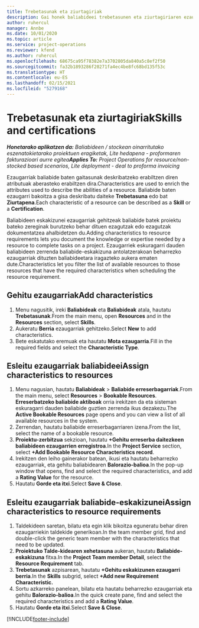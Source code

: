 ```yaml
---
title: Trebetasunak eta ziurtagiriak
description: Gai honek baliabideei trebetasunen eta ziurtagiriaren ezaugarriak gehitzeari buruzko informazioa eskaintzen du.
author: ruhercul
manager: Annbe
ms.date: 10/01/2020
ms.topic: article
ms.service: project-operations
ms.reviewer: kfend
ms.author: ruhercul
ms.openlocfilehash: 68675ca95f78382e7a3702805da840a5c8ef2f50
ms.sourcegitcommit: fa32b1893286f20271fa4ec4be8fc68bd135f53c
ms.translationtype: HT
ms.contentlocale: eu-ES
ms.lasthandoff: 02/15/2021
ms.locfileid: "5279168"
---
```

# <a name="skills-and-certifications"></a><span data-ttu-id="12667-103">Trebetasunak eta ziurtagiriak</span><span class="sxs-lookup"><span data-stu-id="12667-103">Skills and certifications</span></span>
<span data-ttu-id="12667-104">_**Honetarako aplikatzen da:** Baliabideen / stockean oinarritutako eszenatokietarako proiektuen eragiketak, Lite hedapena - proformaren fakturazioari aurre egitea_</span><span class="sxs-lookup"><span data-stu-id="12667-104">_**Applies To:** Project Operations for resource/non-stocked based scenarios, Lite deployment - deal to proforma invoicing_</span></span>

<span data-ttu-id="12667-105">Ezaugarriak baliabide baten gaitasunak deskribatzeko erabiltzen diren atributuak aberasteko erabiltzen dira.</span><span class="sxs-lookup"><span data-stu-id="12667-105">Characteristics are used to enrich the attributes used to describe the abilities of a resource.</span></span> <span data-ttu-id="12667-106">Baliabide baten ezaugarri bakoitza a gisa deskribatu daiteke **Trebetasuna** edo bat **Ziurtapena**.</span><span class="sxs-lookup"><span data-stu-id="12667-106">Each characteristic of a resource can be described as a **Skill** or a **Certification**.</span></span>

<span data-ttu-id="12667-107">Baliabideen eskakizunei ezaugarriak gehitzeak baliabide batek proiektu bateko zereginak burutzeko behar dituen ezagutzak edo ezagutzak dokumentatzea ahalbidetzen du.</span><span class="sxs-lookup"><span data-stu-id="12667-107">Adding characteristics to resource requirements lets you document the knowledge or expertise needed by a resource to complete tasks on a project.</span></span> <span data-ttu-id="12667-108">Ezaugarriek eskuragarri dauden baliabideen zerrenda baliabide-eskakizuna antolatzerakoan beharrezko ezaugarriak dituzten baliabideetara iragazteko aukera ematen dute.</span><span class="sxs-lookup"><span data-stu-id="12667-108">Characteristics let you filter the list of available resources to those resources that have the required characteristics when scheduling the resource requirement.</span></span>

## <a name="add-characteristics"></a><span data-ttu-id="12667-109">Gehitu ezaugarriak</span><span class="sxs-lookup"><span data-stu-id="12667-109">Add characteristics</span></span>

1. <span data-ttu-id="12667-110">Menu nagusitik, ireki **Baliabideak** eta **Baliabideak** atala, hautatu **Trebetasunak**.</span><span class="sxs-lookup"><span data-stu-id="12667-110">From the main menu, open **Resources** and in the **Resources** section, select **Skills**.</span></span>
2. <span data-ttu-id="12667-111">Aukeratu **Berria** ezaugarriak gehitzeko.</span><span class="sxs-lookup"><span data-stu-id="12667-111">Select **New** to add characteristics.</span></span>
3. <span data-ttu-id="12667-112">Bete eskatutako eremuak eta hautatu **Mota ezaugarria**.</span><span class="sxs-lookup"><span data-stu-id="12667-112">Fill in the required fields and select the **Characteristic Type**.</span></span>

## <a name="assign-characteristics-to-resources"></a><span data-ttu-id="12667-113">Esleitu ezaugarriak baliabideei</span><span class="sxs-lookup"><span data-stu-id="12667-113">Assign characteristics to resources</span></span>

1. <span data-ttu-id="12667-114">Menu nagusian, hautatu **Baliabideak** > **Baliabide erreserbagarriak**.</span><span class="sxs-lookup"><span data-stu-id="12667-114">From the main menu, select **Resources** > **Bookable Resources**.</span></span> <span data-ttu-id="12667-115">**Erreserbatzeko baliabide aktiboak** orria irekitzen da eta sisteman eskuragarri dauden baliabide guztien zerrenda ikus dezakezu.</span><span class="sxs-lookup"><span data-stu-id="12667-115">The **Active Bookable Resources** page opens and you can view a list of all available resources in the system.</span></span>
2. <span data-ttu-id="12667-116">Zerrendan, hautatu baliabide erreserbagarriaren izena.</span><span class="sxs-lookup"><span data-stu-id="12667-116">From the list, select the name of a bookable resource.</span></span>
3. <span data-ttu-id="12667-117">**Proiektu-zerbitzua** sekzioan, hautatu **+Gehitu erreserba daitezkeen baliabideen ezaugarrien erregistroa**.</span><span class="sxs-lookup"><span data-stu-id="12667-117">In the **Project Service** section, select **+Add Bookable Resource Characteristics record**.</span></span>
4. <span data-ttu-id="12667-118">Irekitzen den leiho gainerakor batean, ikusi eta hautatu beharrezko ezaugarriak, eta gehitu baliabidearen **Balorazio-balioa**.</span><span class="sxs-lookup"><span data-stu-id="12667-118">In the pop-up window that opens, find and select the required characteristics, and add a **Rating Value** for the resource.</span></span>
5. <span data-ttu-id="12667-119">Hautatu **Gorde eta itxi**.</span><span class="sxs-lookup"><span data-stu-id="12667-119">Select **Save & Close**.</span></span>

## <a name="assign-characteristics-to-resource-requirements"></a><span data-ttu-id="12667-120">Esleitu ezaugarriak baliabide-eskakizunei</span><span class="sxs-lookup"><span data-stu-id="12667-120">Assign characteristics to resource requirements</span></span>

1. <span data-ttu-id="12667-121">Taldekideen saretan, bilatu eta egin klik bikoitza eguneratu behar diren ezaugarriekin taldekide generikoan.</span><span class="sxs-lookup"><span data-stu-id="12667-121">In the team member grid, find and double-click the generic team member with the characteristics that need to be updated.</span></span>
2. <span data-ttu-id="12667-122">**Proiektuko Talde-kidearen xehetasuna** aukeran, hautatu **Baliabide-eskakizuna** fitxa.</span><span class="sxs-lookup"><span data-stu-id="12667-122">In the **Project Team member Detail**, select the **Resource Requirement** tab.</span></span>
3. <span data-ttu-id="12667-123">**Trebetasunak** azpisarean, hautatu **+Gehitu eskakizunen ezaugarri berria**.</span><span class="sxs-lookup"><span data-stu-id="12667-123">In the **Skills** subgrid, select **+Add new Requirement Characteristic.**</span></span>
4. <span data-ttu-id="12667-124">Sortu azkarreko panelean, bilatu eta hautatu beharrezko ezaugarriak eta gehitu **Balorazio-balioa**.</span><span class="sxs-lookup"><span data-stu-id="12667-124">In the quick create pane, find and select the required characteristics and add a **Rating Value**.</span></span>
5. <span data-ttu-id="12667-125">Hautatu **Gorde eta itxi**.</span><span class="sxs-lookup"><span data-stu-id="12667-125">Select **Save & Close**.</span></span>

[!INCLUDE[footer-include](../includes/footer-banner.md)]